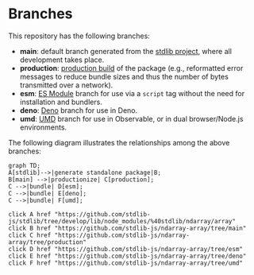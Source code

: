 <!--

@license Apache-2.0

Copyright (c) 2022 The Stdlib Authors.

Licensed under the Apache License, Version 2.0 (the "License");
you may not use this file except in compliance with the License.
You may obtain a copy of the License at

    http://www.apache.org/licenses/LICENSE-2.0

Unless required by applicable law or agreed to in writing, software
distributed under the License is distributed on an "AS IS" BASIS,
WITHOUT WARRANTIES OR CONDITIONS OF ANY KIND, either express or implied.
See the License for the specific language governing permissions and
limitations under the License.

-->

# Branches

This repository has the following branches:

-   **main**: default branch generated from the [stdlib project][stdlib-url], where all development takes place.
-   **production**: [production build][production-url] of the package (e.g., reformatted error messages to reduce bundle sizes and thus the number of bytes transmitted over a network).
-   **esm**: [ES Module][esm-url] branch for use via a `script` tag without the need for installation and bundlers.
-   **deno**: [Deno][deno-url] branch for use in Deno.
-   **umd**: [UMD][umd-url] branch for use in Observable, or in dual browser/Node.js environments.

The following diagram illustrates the relationships among the above branches:

```mermaid
graph TD;
A[stdlib]-->|generate standalone package|B;
B[main] -->|productionize| C[production];
C -->|bundle| D[esm];
C -->|bundle| E[deno];
C -->|bundle| F[umd];

click A href "https://github.com/stdlib-js/stdlib/tree/develop/lib/node_modules/%40stdlib/ndarray/array"
click B href "https://github.com/stdlib-js/ndarray-array/tree/main"
click C href "https://github.com/stdlib-js/ndarray-array/tree/production"
click D href "https://github.com/stdlib-js/ndarray-array/tree/esm"
click E href "https://github.com/stdlib-js/ndarray-array/tree/deno"
click F href "https://github.com/stdlib-js/ndarray-array/tree/umd"
```

[stdlib-url]: https://github.com/stdlib-js/stdlib/tree/develop/lib/node_modules/%40stdlib/ndarray/array
[production-url]: https://github.com/stdlib-js/ndarray-array/tree/production
[deno-url]: https://github.com/stdlib-js/ndarray-array/tree/deno
[umd-url]: https://github.com/stdlib-js/ndarray-array/tree/umd
[esm-url]: https://github.com/stdlib-js/ndarray-array/tree/esm